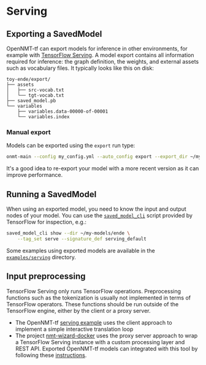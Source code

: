 # Serving

## Exporting a SavedModel

OpenNMT-tf can export models for inference in other environments, for example with [TensorFlow Serving](https://www.tensorflow.org/serving/). A model export contains all information required for inference: the graph definition, the weights, and external assets such as vocabulary files. It typically looks like this on disk:

```text
toy-ende/export/
├── assets
│   ├── src-vocab.txt
│   └── tgt-vocab.txt
├── saved_model.pb
└── variables
    ├── variables.data-00000-of-00001
    └── variables.index
```

### Manual export

Models can be exported using the `export` run type:

```bash
onmt-main --config my_config.yml --auto_config export --export_dir ~/my-models/ende
```

It's a good idea to re-export your model with a more recent version as it can improve performance.

## Running a SavedModel

When using an exported model, you need to know the input and output nodes of your model. You can use the [`saved_model_cli`](https://www.tensorflow.org/programmers_guide/saved_model#cli_to_inspect_and_execute_savedmodel) script provided by TensorFlow for inspection, e.g.:

```bash
saved_model_cli show --dir ~/my-models/ende \
    --tag_set serve --signature_def serving_default
```

Some examples using exported models are available in the [`examples/serving`](https://github.com/OpenNMT/OpenNMT-tf/tree/master/examples/serving) directory.

## Input preprocessing

TensorFlow Serving only runs TensorFlow operations. Preprocessing functions such as the tokenization is usually not implemented in terms of TensorFlow operators. These functions should be run outside of the TensorFlow engine, either by the client or a proxy server.

* The OpenNMT-tf [serving example](https://github.com/OpenNMT/OpenNMT-tf/tree/master/examples/serving) uses the client approach to implement a simple interactive translation loop
* The project [nmt-wizard-docker](https://github.com/OpenNMT/nmt-wizard-docker) uses the proxy server approach to wrap a TensorFlow Serving instance with a custom processing layer and REST API. Exported OpenNMT-tf models can integrated with this tool by following these [instructions](https://github.com/OpenNMT/nmt-wizard-docker/issues/46#issuecomment-456795844).
